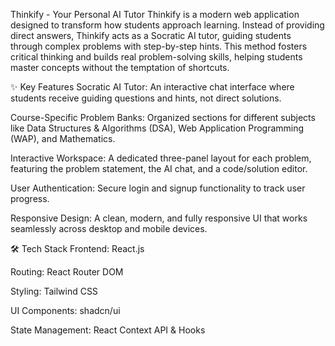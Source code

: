 Thinkify - Your Personal AI Tutor
Thinkify is a modern web application designed to transform how students approach learning. Instead of providing direct answers, Thinkify acts as a Socratic AI tutor, guiding students through complex problems with step-by-step hints. This method fosters critical thinking and builds real problem-solving skills, helping students master concepts without the temptation of shortcuts.

✨ Key Features
Socratic AI Tutor: An interactive chat interface where students receive guiding questions and hints, not direct solutions.

Course-Specific Problem Banks: Organized sections for different subjects like Data Structures & Algorithms (DSA), Web Application Programming (WAP), and Mathematics.

Interactive Workspace: A dedicated three-panel layout for each problem, featuring the problem statement, the AI chat, and a code/solution editor.

User Authentication: Secure login and signup functionality to track user progress.

Responsive Design: A clean, modern, and fully responsive UI that works seamlessly across desktop and mobile devices.

🛠️ Tech Stack
Frontend: React.js

Routing: React Router DOM

Styling: Tailwind CSS

UI Components: shadcn/ui

State Management: React Context API & Hooks